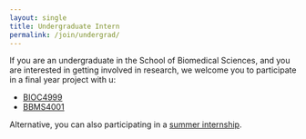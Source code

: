 ```yaml
---
layout: single
title: Undergraduate Intern
permalink: /join/undergrad/
---
```


If you are an undergraduate in the School of Biomedical Sciences, and you
are interested in getting involved in research, we welcome you to 
participate in a final year project with u:
- [BIOC4999][bioc4999]
- [BBMS4001][bmedsci]

Alternative, you can also participating in a 
[summer internship][sbms-summer].

[bioc4999]: https://www.sbms.hku.hk/education/undergraduate-education/bsc-major-in-biochemistry/student-projects
[bmedsci]: https://www.sbms.hku.hk/education/undergraduate-education/bachelor-of-biomedical-sciences/curriculum
[sbms-summer]: https://www.sbms.hku.hk/education/undergraduate-education/bachelor-of-biomedical-sciences/research-opportunities

